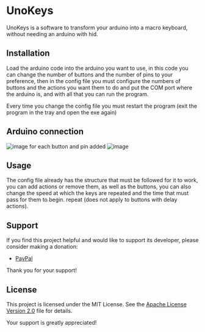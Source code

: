# UnoKeys

UnoKeys is a software to transform your arduino into a macro keyboard, without needing an arduino with hid.

## Installation

Load the arduino code into the arduino you want to use, in this code you can change the number of buttons and the number of pins to your preference, 
then in the config file you must configure the numbers of buttons and the actions you want them to do and put the COM port where the arduino is, and with all that you can run the program.

Every time you change the config file you must restart the program (exit the program in the tray and open the exe again)

## Arduino connection
![image](https://github.com/user-attachments/assets/e4dbe671-a9d2-403c-b37a-c9943a1fec15)
for each button and pin added
![image](https://github.com/user-attachments/assets/dc89ba79-c10a-4b13-9b61-7ae48db69412)



## Usage

The config file already has the structure that must be followed for it to work, you can add actions or remove them, as well as the buttons, you can also 
change the speed at which the keys are repeated and the time that must pass for them to begin. repeat (does not apply to buttons with delay actions).

## Support

If you find this project helpful and would like to support its developer, please consider making a donation:

- [PayPal](https://www.paypal.me/Carloux1) 

Thank you for your support!

## License

This project is licensed under the MIT License. See the [Apache License Version 2.0](LICENSE) file for details.

Your support is greatly appreciated!
